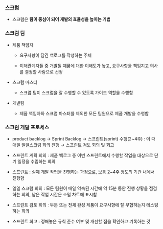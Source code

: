 ### 스크럼

- 스크럼은 **팀이 중심이 되어 개발의 효율성을 높이는 기법**

### 스크럼 팀

- 제품 책임자
  
  - 요구사항이 담긴 백로그를 작성하는 주체
    
  - 이해관계자들 중 개발될 제품에 대한 이해도가 높고, 요구사항을 책임지고 의사를 결정할 사람으로 선정
    
- 스크럼 마스터
  
  - 스크럼 팀이 스크럼을 잘 수행할 수 있도록 가이드 역할을 수행함
    
- 개발팀
  
  - 제품 책임자와 스크럼 마스터를 제외한 모든 팀원으로 제품 개발을 수행함
    

### 스크럼 개발 프로세스

- product backlog → Sprint Backlog → 스프린트(sprint) 수행(2~4주) : 이 때 매일 일일스크럼 회의 진행 → 스프린트 검토 회의 및 회고
  
- 스프린트 계획 회의 : 제품 백로그 중 이번 스프린트에서 수행할 작업을 대상으로 단기 일정을 수립하는 회의
  
- 스프린트 : 실제 개발 작업을 진행하는 과정으로, 보통 2~4주 정도의 기간 내에서 진행함
  
- 일일 스크럼 회의 : 모든 팀원이 매일 약속된 시간에 약 15분 동안 진행 상황을 점검하는 회의, 남은 작업 시간은 소멸 차트에 표시함
  
- 스프린트 검토 회의 : 부분 또는 전체 완성 제품이 요구사항에 잘 부합하는지 테스팅하는 회의
  
- 스프린트 회고 : 정해놓은 규칙 준수 여부 및 개선할 점을 확인하고 기록하는 것
